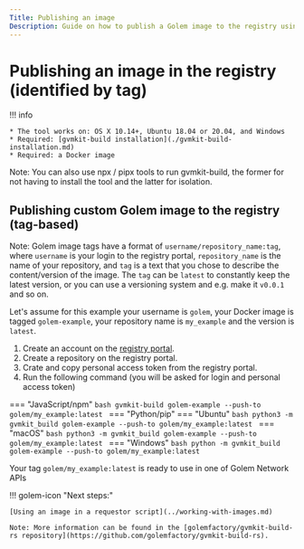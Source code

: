 ```yaml
---
Title: Publishing an image
Description: Guide on how to publish a Golem image to the registry using gvmkit-build
---
```


# Publishing an image in the registry (identified by tag)

!!! info

    * The tool works on: OS X 10.14+, Ubuntu 18.04 or 20.04, and Windows
    * Required: [gvmkit-build installation](./gvmkit-build-installation.md)
    * Required: a Docker image 
<!--
    is gvmi required??? see the above point
    * ??? Have you [Docker image converted to .gvmi format](./converting-docker-image-to-golem-format.md) ???
    * Have [gvmkit-build installed](./gvmkit-build-installation.md) 
-->

Note: You can also use npx / pipx tools to run gvmkit-build, the former for not having to install the tool and the latter for isolation.
    


## Publishing custom Golem image to the registry (tag-based)

Note: Golem image tags have a format of `username/repository_name:tag`, where `username` is your login to the registry portal, `repository_name` is the name of your repository, and `tag` is a text that you chose to describe the content/version of the image. The `tag` can be `latest` to constantly keep the latest version, or you can use a versioning system and e.g. make it `v0.0.1` and so on.

Let's assume for this example your username is `golem`, your Docker image is tagged `golem-example`, your repository name is `my_example` and the version is `latest`.


1. Create an account on the [registry portal](https://registry.golem.network/).
2. Create a repository on the registry portal.
3. Crate and copy personal access token from the registry portal.
4. Run the following command (you will be asked for login and personal access token)

=== "JavaScript/npm"
    ```bash
        gvmkit-build golem-example --push-to golem/my_example:latest
    ```
=== "Python/pip"
    === "Ubuntu"
        ```bash
            python3 -m gvmkit_build golem-example --push-to golem/my_example:latest
        ```
    === "macOS"
        ```bash
            python3 -m gvmkit_build golem-example --push-to golem/my_example:latest
        ```
    === "Windows"
        ```bash
            python -m gvmkit_build golem-example --push-to golem/my_example:latest
        ```


Your tag `golem/my_example:latest` is ready to use in one of Golem Network APIs

!!! golem-icon "Next steps:"

    [Using an image in a requestor script](../working-with-images.md)

    Note: More information can be found in the [golemfactory/gvmkit-build-rs repository](https://github.com/golemfactory/gvmkit-build-rs).